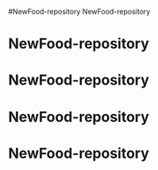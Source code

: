 #NewFood-repository
NewFood-repository
# NewFood-repository
# NewFood-repository
# NewFood-repository
# NewFood-repository
